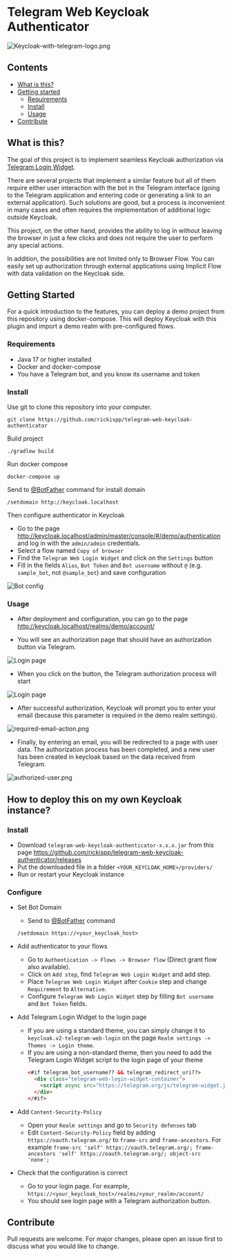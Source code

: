 # Telegram Web Keycloak Authenticator

![Keycloak-with-telegram-logo.png](docs/keycloak-with-telegram-logo.png)

## Contents

*   [What is this?](#what-is-this)
*   [Getting started](#getting-started)
    *   [Requirements](#requirements)
    *   [Install](#install)
    *   [Usage](#usage)
*   [Contribute](#contribute)

## What is this?

The goal of this project is to implement seamless Keycloak authorization via [Telegram Login Widget](https://core.telegram.org/widgets/login).

There are several projects that implement a similar feature but all of them require either user interaction with the bot in the Telegram interface (going to the Telegram application and entering code or generating a link to an external application). Such solutions are good, but a process is inconvenient in many cases and often requires the implementation of additional logic outside Keycloak.

This project, on the other hand, provides the ability to log in without leaving the browser in just a few clicks and does not require the user to perform any special actions.

In addition, the possibilities are not limited only to Browser Flow. You can easily set up authorization through external applications using Implicit Flow with data validation on the Keycloak side.

## Getting Started

For a quick introduction to the features, you can deploy a demo project from this repository using docker-compose. This will deploy Keycloak with this plugin and import a demo realm with pre-configured flows.

### Requirements

* Java 17 or higher installed
* Docker and docker-compose
* You have a Telegram bot, and you know its username and token

### Install

Use git to clone this repository into your computer.

```shell
git clone https://github.com/rickispp/telegram-web-keycloak-authenticator
```

Build project

```shell
./gradlew build
```

Run docker compose

```shell
docker-compose up
```

Send to [@BotFather](https://t.me/BotFather) command for install domain
```shell
/setdomain http://keycloak.localhost
```

Then configure authenticator in Keycloak
* Go to the page http://keycloak.localhost/admin/master/console/#/demo/authentication and log in with the `admin/admin` credentials.
* Select a flow named `Copy of browser`
* Find the `Telegram Web Login Widget` and click on the `Settings` button
* Fill in the fields `Alias`, `Bot Token` and `Bot username` without `@` (e.g. `sample_bot`, not `@sample_bot`) and save configuration

![Bot config](./docs/bot-config.png)

### Usage

* After deployment and configuration, you can go to the page http://keycloak.localhost/realms/demo/account/

* You will see an authorization page that should have an authorization button via Telegram.

![Login page](./docs/login-page.png)

* When you click on the button, the Telegram authorization process will start

![Login page](./docs/telegram-auth-popup.png)

* After successful authorization, Keycloak will prompt you to enter your email (because this parameter is required in the demo realm settings).

![required-email-action.png](docs/required-email-action.png)

* Finally, by entering an email, you will be redirected to a page with user data. The authorization process has been completed, and a new user has been created in keycloak based on the data received from Telegram.

![authorized-user.png](docs/authorized-user.png)

## How to deploy this on my own Keycloak instance?

### Install

* Download `telegram-web-keycloak-authenticator-x.x.x.jar` from this page https://github.com/rickispp/telegram-web-keycloak-authenticator/releases
* Put the downloaded file in a folder `<YOUR_KEYCLOAK_HOME>/providers/`
* Run or restart your Keycloak instance

### Configure

* Set Bot Domain
  * Send to [@BotFather](https://t.me/BotFather) command
  ```shell
  /setdomain https://<your_keycloak_host>
  ```

* Add authenticator to your flows
  * Go to `Authentication -> Flows -> Browser flow` (Direct grant flow also available).
  * Click on `Add step`, find `Telegram Web Login Widget` and add step.
  * Place `Telegram Web Login Widget` after `Cookie` step and change `Requirement` to `Alternative`.
  * Configure `Telegram Web Login Widget` step by filling `Bot username` and `Bot Token` fields.

* Add Telegram Login Widget to the login page
  * If you are using a standard theme, you can simply change it to `keycloak.v2-telegram-web-login` on the page `Realm settings -> Themes -> Login theme`.
  * If you are using a non-standard theme, then you need to add the Telegram Login Widget script to the login page of your theme
    ```html
    <#if telegram_bot_username?? && telegram_redirect_uri??>
      <div class="telegram-web-login-widget-container">
        <script async src="https://telegram.org/js/telegram-widget.js?22" data-telegram-login="${telegram_bot_username}" data-size="large" data-auth-url="${telegram_redirect_uri}" data-request-access="write"></script>
      </div>
    </#if>
    ```

* Add `Content-Security-Policy`
   * Open your `Realm settings` and go to `Security defenses` tab
   * Edit `Content-Security-Policy` field by adding `https://oauth.telegram.org/` to `frame-src` and `frame-ancestors`. For example `frame-src 'self' https://oauth.telegram.org/; frame-ancestors 'self' https://oauth.telegram.org/; object-src 'none';`

* Check that the configuration is correct
  * Go to your login page. For example, `https://<your_keycloak_host>/realms/<your_realm>/account/`
  * You should see login page with a Telegram authorization button.


## Contribute

Pull requests are welcome. For major changes, please open an issue first to discuss what you would like to change.